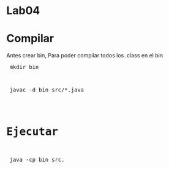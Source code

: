 # Lab04

# Compilar
Antes crear bin, Para poder compilar todos los .class en el bin
<pre> mkdir bin <pre>

<pre> javac -d bin src/*.java </pre>

# Ejecutar

<pre> java -cp bin src. </pre>
